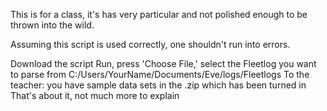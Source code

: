 This is for a class, it's has very particular and not polished enough to be thrown into the wild.

Assuming this script is used correctly, one shouldn't run into errors.


Download the script
Run, press 'Choose File,' select the Fleetlog you want to parse from C:/Users/YourName/Documents/Eve/logs/Fleetlogs
  To the teacher: you have sample data sets in the .zip which has been turned in
That's about it, not much more to explain
